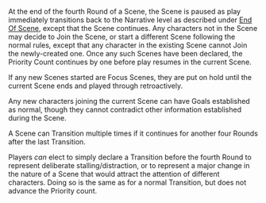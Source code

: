 At the end of the fourth Round of a Scene, the Scene is paused as play immediately transitions back to the Narrative level as described under [End Of Scene](https://github.com/LittleKingsguard/Eternity-Core/blob/8487a87b348ba463a9237bb567457a3392376ce9/ResolutionEngine/SceneEngine/Goals/SceneResolution.md), except that the Scene continues. Any characters not in the Scene may decide to Join the Scene, or start a different Scene following the normal rules, except that any character in the existing Scene cannot Join the newly-created one. Once any such Scenes have been declared, the Priority Count continues by one before play resumes in the current Scene.

If any new Scenes started are Focus Scenes, they are put on hold until the current Scene ends and played through retroactively. 

Any new characters joining the current Scene can have Goals established as normal, though they cannot contradict other information established during the Scene. 

A Scene can Transition multiple times if it continues for another four Rounds after the last Transition.

Players *can* elect to simply declare a Transition before the fourth Round to represent deliberate stalling/distraction, or to represent a major change in the nature of a Scene that would attract the attention of different characters. Doing so is the same as for a normal Transition, but does not advance the Priority count.